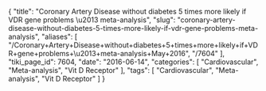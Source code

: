 {
    "title": "Coronary Artery Disease without diabetes 5 times more likely if VDR gene problems \u2013 meta-analysis",
    "slug": "coronary-artery-disease-without-diabetes-5-times-more-likely-if-vdr-gene-problems-meta-analysis",
    "aliases": [
        "/Coronary+Artery+Disease+without+diabetes+5+times+more+likely+if+VDR+gene+problems+\u2013+meta-analysis+May+2016",
        "/7604"
    ],
    "tiki_page_id": 7604,
    "date": "2016-06-14",
    "categories": [
        "Cardiovascular",
        "Meta-analysis",
        "Vit D Receptor"
    ],
    "tags": [
        "Cardiovascular",
        "Meta-analysis",
        "Vit D Receptor"
    ]
}